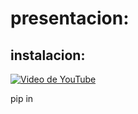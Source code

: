 # presentacion:
## instalacion:
[![Video de YouTube](https://img.youtube.com/vi/edcPNME7d5s/0.jpg)](https://youtu.be/edcPNME7d5s)

pip in
